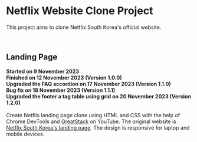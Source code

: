 <h1>Netflix Website Clone Project</h1>
<p>This project aims to clone Netflix South Korea's official website.</p><br>
<h2>Landing Page</h2>
<p>
  <strong>Started on 9 November 2023</strong><br>
  <strong>Finished on 12 November 2023 (Version 1.0.0)</strong><br>
  <strong>Upgraded the FAQ accordion on 17 November 2023 (Version 1.1.0)</strong><br>
  <strong>Bug fix on 18 November 2023 (Version 1.1.1)</strong><br>
  <strong>Upgraded the footer a tag table using grid on 20 November 2023 (Version 1.2.0)</strong><br>
  <br>Create Netflix landing page clone using HTML and CSS with the help of Chrome DevTools and 
  <a href="https://www.youtube.com/watch?v=Tgat3-prVv4">GreatStack</a> on YouTube. 
  The original website is <a href="https://www.netflix.com/kr-en/">Netflix South Korea's landing page</a>. 
  The design is responsive for laptop and mobile devices.
</p><br>
